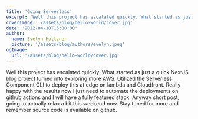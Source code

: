 ```yaml
---
title: 'Going Serverless'
excerpt: 'Well this project has escalated quickly. What started as just a quick NextJS blog project turned into exploring more AWS.'
coverImage: '/assets/blog/hello-world/cover.jpg'
date: '2022-04-10T15:00:00'
author:
  name: Evelyn Holtzner
  picture: '/assets/blog/authors/evelyn.jpeg'
ogImage:
  url: '/assets/blog/hello-world/cover.jpg'
---
```


Well this project has escalated quickly. What started as just a quick NextJS blog project turned into exploring more AWS. Utilized the Serverless Component CLI to deploy this at edge on lambda and Cloudfront. Really happy with the results now I just need to automate the deployments on github actions and I will have a fully featured stack. Anyway short post, going to actually relax a bit this weekend now. Stay tuned for more and remember source code is available on github.